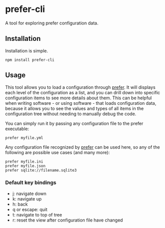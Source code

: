 prefer-cli
==========

A tool for exploring prefer configuration data.


Installation
------------

Installation is simple.

    npm install prefer-cli


Usage
-----

This tool allows you to load a configuration through [prefer][prfr]. It will
displays each level of the configuration as a list, and you can drill down into
specific configuration items to see more details about them. This can be
helpful when writing software - or using software - that loads configuration
data, because it allows you to see the values and types of all items in the
configuration tree without needing to manually debug the code.

You can simply run it by passing any configuration file to the prefer
executable:

    prefer myfile.yml

Any configuration file recognized by [prefer][prfr] can be used here, so any of
the following are possible use cases (and many more):

    prefer myfile.ini
    prefer myfile.json
    prefer sqlite://filename.sqlite3


### Default key bindings

- j: navigate down
- k: navigate up
- h: back
- q or escape: quit
- t: navigate to top of tree
- r: reset the view after configuration file have changed


[prfr]: http://github.com/LimpidTech/prefer

